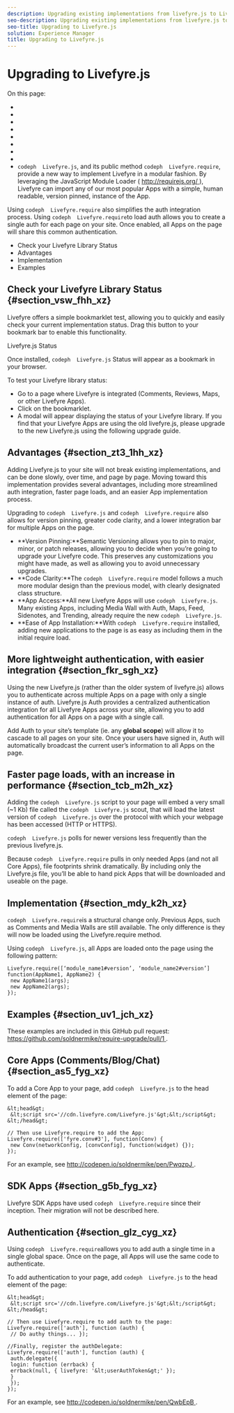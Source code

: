 ```yaml
---
description: Upgrading existing implementations from livefyre.js to Livefyre.js.
seo-description: Upgrading existing implementations from livefyre.js to Livefyre.js.
seo-title: Upgrading to Livefyre.js
solution: Experience Manager
title: Upgrading to Livefyre.js
---
```


# Upgrading to Livefyre.js

On this page:

* [](#c_upgrading_to_livefyre.js/section_vsw_fhh_xz)
* [](#c_upgrading_to_livefyre.js/section_zt3_1hh_xz)
* [](#c_upgrading_to_livefyre.js/section_fkr_sgh_xz)
* [](#c_upgrading_to_livefyre.js/section_tcb_m2h_xz)
* [](#c_upgrading_to_livefyre.js/section_mdy_k2h_xz)
* [](#c_upgrading_to_livefyre.js/section_uv1_jch_xz)
* [](#c_upgrading_to_livefyre.js/section_as5_fyg_xz)
* [](#c_upgrading_to_livefyre.js/section_g5b_fyg_xz)
* [](#c_upgrading_to_livefyre.js/section_glz_cyg_xz)
`codeph  Livefyre.js`, and its public method `codeph  Livefyre.require`, provide a new way to implement Livefyre in a modular fashion. By leveraging the JavaScript Module Loader ( [ http://requirejs.org/ ](http://requirejs.org/)), Livefyre can import any of our most popular Apps with a simple, human readable, version pinned, instance of the App.

Using `codeph  Livefyre.require` also simplifies the auth integration process. Using `codeph  Livefyre.require`to load auth allows you to create a single auth for each page on your site. Once enabled, all Apps on the page will share this common authentication.

* Check your Livefyre Library Status
* Advantages
* Implementation
* Examples
## Check your Livefyre Library Status {#section_vsw_fhh_xz}

Livefyre offers a simple bookmarklet test, allowing you to quickly and easily check your current implementation status. Drag this button to your bookmark bar to enable this functionality.

Livefyre.js Status

Once installed, `codeph  Livefyre.js` Status will appear as a bookmark in your browser.

To test your Livefyre library status:

* Go to a page where Livefyre is integrated (Comments, Reviews, Maps, or other Livefyre Apps).
* Click on the bookmarklet.
* A modal will appear displaying the status of your Livefyre library.
If you find that your Livefyre Apps are using the old livefyre.js, please upgrade to the new Livefyre.js using the following upgrade guide.

## Advantages {#section_zt3_1hh_xz}

Adding Livefyre.js to your site will not break existing implementations, and can be done slowly, over time, and page by page. Moving toward this implementation provides several advantages, including more streamlined auth integration, faster page loads, and an easier App implementation process.

Upgrading to `codeph  Livefyre.js` and `codeph  Livefyre.require` also allows for version pinning, greater code clarity, and a lower integration bar for multiple Apps on the page.

* **Version Pinning:**Semantic Versioning allows you to pin to major, minor, or patch releases, allowing you to decide when you’re going to upgrade your Livefyre code. This preserves any customizations you might have made, as well as allowing you to avoid unnecessary upgrades.
* **Code Clarity:**The `codeph  Livefyre.require` model follows a much more modular design than the previous model, with clearly designated class structure.
* **App Access:**All new Livefyre Apps will use `codeph  Livefyre.js`. Many existing Apps, including Media Wall with Auth, Maps, Feed, Sidenotes, and Trending, already require the new `codeph  Livefyre.js`.
* **Ease of App Installation:**With `codeph  Livefyre.require` installed, adding new applications to the page is as easy as including them in the initial require load.
## More lightweight authentication, with easier integration {#section_fkr_sgh_xz}

Using the new Livefyre.js (rather than the older system of livefyre.js) allows you to authenticate across multiple Apps on a page with only a single instance of auth. Livefyre.js Auth provides a centralized authentication integration for all Livefyre Apps across your site, allowing you to add authentication for all Apps on a page with a single call.

Add Auth to your site’s template (ie. any **global scope**) will allow it to cascade to all pages on your site. Once your users have signed in, Auth will automatically broadcast the current user’s information to all Apps on the page.

## Faster page loads, with an increase in performance {#section_tcb_m2h_xz}

Adding the `codeph  Livefyre.js` script to your page will embed a very small (~1 Kb) file called the `codeph  Livefyre.js` scout, that will load the latest version of `codeph  Livefyre.js` over the protocol with which your webpage has been accessed (HTTP or HTTPS).

`codeph  Livefyre.js` polls for newer versions less frequently than the previous livefyre.js.

Because `codeph  Livefyre.require` pulls in only needed Apps (and not all Core Apps), file footprints shrink dramatically. By including only the Livefyre.js file, you’ll be able to hand pick Apps that will be downloaded and useable on the page.

## Implementation {#section_mdy_k2h_xz}

`codeph  Livefyre.require`is a structural change only. Previous Apps, such as Comments and Media Walls are still available. The only difference is they will now be loaded using the Livefyre.require method.

Using `codeph  Livefyre.js`, all Apps are loaded onto the page using the following pattern:

```
Livefyre.require([‘module_name1#version’, ‘module_name2#version’] function(AppName1, AppName2) { 
 new AppName1(args); 
 new AppName2(args); 
});
```
## Examples {#section_uv1_jch_xz}

These examples are included in this GitHub pull request: [ https://github.com/soldnermike/require-upgrade/pull/1 ](https://github.com/soldnermike/require-upgrade/pull/1).

## Core Apps (Comments/Blog/Chat) {#section_as5_fyg_xz}

To add a Core App to your page, add `codeph  Livefyre.js` to the head element of the page:

```
&lt;head&gt; 
 &lt;script src='//cdn.livefyre.com/Livefyre.js'&gt;&lt;/script&gt; 
&lt;/head&gt; 
 
// Then use Livefyre.require to add the App: 
Livefyre.require(['fyre.conv#3'], function(Conv) { 
 new Conv(networkConfig, [convConfig], function(widget) {}); 
});
```
For an example, see [ http://codepen.io/soldnermike/pen/PwqzpJ ](http://codepen.io/soldnermike/pen/PwqzpJ).

## SDK Apps {#section_g5b_fyg_xz}

Livefyre SDK Apps have used `codeph  Livefyre.require` since their inception. Their migration will not be described here.

## Authentication {#section_glz_cyg_xz}

Using `codeph  Livefyre.require`allows you to add auth a single time in a single global space. Once on the page, all Apps will use the same code to authenticate.

To add authentication to your page, add `codeph  Livefyre.js` to the head element of the page:

```
&lt;head&gt; 
 &lt;script src='//cdn.livefyre.com/Livefyre.js'&gt;&lt;/script&gt; 
&lt;/head&gt; 
 
// Then use Livefyre.require to add auth to the page: 
Livefyre.require(['auth'], function (auth) { 
 // Do authy things... }); 
 
//Finally, register the authDelegate: 
Livefyre.require(['auth'], function (auth) { 
 auth.delegate({ 
 login: function (errback) { 
 errback(null, { livefyre: '&lt;userAuthToken&gt;' }); 
 } 
 }); 
});
```
For an example, see [ http://codepen.io/soldnermike/pen/QwbEpB ](http://codepen.io/soldnermike/pen/QwbEpB).

